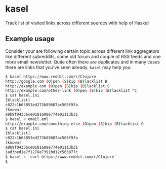 # kasel
Track list of visited links across different sources with help of Haskell

## Example usage
Consider your are following certain topic across different link aggregators like different subreddits, some old forum and couple of RSS feeds and one more email newsletter. Quite often there are duplicates and in many cases there are links that you've seen already. `kasel` may help you:

``` bash
$ kasel https://www.reddit.com/r/Clojure
http://google.com (O)pen (S)kip (B)lacklist B
http://example.com (O)pen (S)kip (B)lacklist S
http://example.com/other-link (O)pen (S)kip (B)lacklist ^C
$ cat kasel.ini
[blacklist]
c822c1b63853ed273b89687ac505f9fa
[known]
a9b9f04336ce0181a08e774e01113b31
$ kasel < email.eml
http://example.com/something-else (O)pen (S)kip (B)lacklist O
$ cat kasel.ini
[blacklist]
c822c1b63853ed273b89687ac505f9fa
[known]
a9b9f04336ce0181a08e774e01113b31
1ad3bed1e7f1278e7391bd12c563877c
$ kasel < `curl https://www.reddit.com/r/Clojure`
$
```

